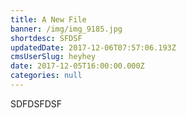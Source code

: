 ```yaml
---
title: A New File
banner: /img/img_9185.jpg
shortdesc: SFDSF
updatedDate: 2017-12-06T07:57:06.193Z
cmsUserSlug: heyhey
date: 2017-12-05T16:00:00.000Z
categories: null
---
```


SDFDSFDSF